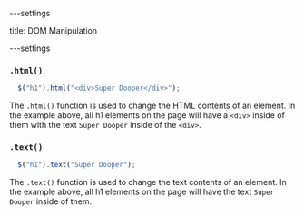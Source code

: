 ---settings

title: DOM Manipulation

---settings


### `.html()`

```js
  $("h1").html("<div>Super Dooper</div>");
```

The `.html()` function is used to change the HTML contents of an element. In the
example above, all h1 elements on the page will have a `<div>` inside of them with
the text `Super Dooper` inside of the `<div>`.

### `.text()`

```js
  $("h1").text("Super Dooper");
```

The `.text()` function is used to change the text contents of an element. In the
example above, all h1 elements on the page will have the text `Super Dooper` 
inside of them.
